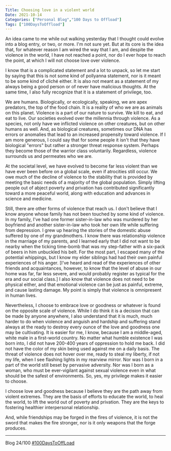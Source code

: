 ```yaml
---
Title: Choosing love in a violent world
Date: 2021-10-14
Categories: ["Personal Blog","100 Days to Offload"]
Tags: ["100DaysToOffload"]
---
```


An idea came to me while out walking yesterday that I thought could evolve into a blog entry, or two, or more. I'm not sure yet. But at its core is the idea that, for whatever reason I am wired the way that I am, and despite the violence in the world, I have not reached a point, nor do I ever hope to reach the point, at which I will not choose love over violence.

I know that is a complicated statement and a lot to unpack, so let me start by saying that this is not some kind of pollyanna statement, nor is it meant to be some kind of cliché either. It is also not meant as a statement of my always being a good person or of never have malicious thoughts. At the same time, I also fully recognize that it is a statement of privilege, too. 

We are humans. Biologically, or ecologically, speaking, we are apex predators, the top of the food chain. It is a reality of who we are as animals on this planet. Violence is a part of our nature to survive. We kill to eat, and eat to live. Our societies evolved over the millennia through violence. As a species, not only have we inflicted violence on other creatures, but on other humans as well. And, as biological creatures, sometimes our DNA has errors or anomalies that lead to an increased propensity toward violence. If I am more generous, I could say that for some people it isn't that they have biological "errors" but rather a stronger threat response system. Perhaps they become those of the warrior class voluntarily. Regardless, violence surrounds us and permeates who we are. 

At the societal level, we have evolved to become far less violent than we have ever been before on a global scale, even if atrocities still occur. We owe much of the decline of violence to the stability that is provided by meeting the basic needs of a majority of the global population. Simply lifting people out of abject poverty and privation has contributed significantly toward a more peaceful world, along with education and advances in science and medicine.

Still, there are other forms of violence that reach us. I don't believe that I know anyone whose family has not been touched by some kind of violence. In my family, I've had one former sister-in-law who was murdered by her boyfriend and another sister-in-law who took her own life while suffering from depression. I grew up hearing the stories of the domestic abuse suffered by one of my grandmothers. I know there was relationship violence in the marriage of my parents, and I learned early that I did not want to be nearby when the ticking time-bomb that was my step-father with a six-pack of beers in him unbuckled his belt. For the most part, I escaped many of the potential whippings, but I know my elder siblings had had their own painful experiences of his anger. [I've heard and read of the experiences of other friends and acquaintances, however, to know that the level of abuse in our home was far, far less severe, and would probably register as typical for the era and our social class.] I also know that violence does not need to be physical either, and that emotional violence can be just as painful, extreme, and cause lasting damage. My point is simply that violence is omnipresent in human lives.

Nevertheless, I choose to embrace love or goodness or whatever is found on the opposite scale of violence. While I do think it is a decision that can be made by anyone anywhere, I also understand that it is much, much harder to do when  violence and anguish and hardship and suffering stand always at the ready to destroy every ounce of the love and goodness one may be cultivating. It is easier for me, I know, because I am a middle-aged, white male in a first-world country. No matter what humble existence I was born into, I did not have 200-400 years of oppression to hold me back. I did not have the color of my skin being used against me on a daily basis. The threat of violence does not hover over me, ready to steal my liberty, if not my life, when I see flashing lights in my rearview mirror. Nor was I born in a part of the world still beset by pervasive adversity. Nor was I born as a woman, who must be ever-vigilant against sexual violence even in what should be the safest of environments. So, yes, my privilege makes it easier to choose.

I choose love and goodness because I believe they are the path away from violent extremes. They are the basis of efforts to educate the world, to heal the world, to lift the world out of poverty and privation. They are the keys to fostering healthier interpersonal relationship. 

And, while friendships may be forged in the fires of violence, it is not the sword that makes the fire stronger, nor is it only weapons that the forge produces. 

***
Blog 24/100 [#100DaysToOffLoad](https://100daystooffload.com)
